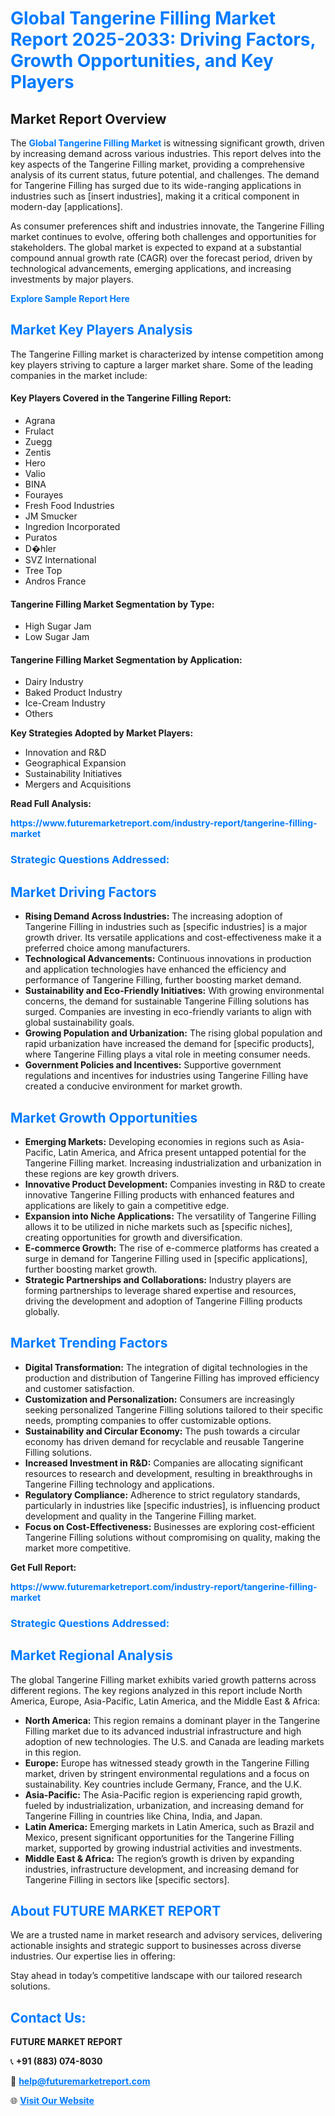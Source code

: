 <h1 style="color: #007BFF;">Global Tangerine Filling Market Report 2025-2033: Driving Factors, Growth Opportunities, and Key Players</h1>

<section id="overview">
<h2>Market Report Overview</h2>
<p>The <a href="https://www.futuremarketreport.com/industry-report/tangerine-filling-market" style="color: #007BFF; text-decoration: none;"><strong>Global Tangerine Filling Market</strong></a> is witnessing significant growth, driven by increasing demand across various industries. This report delves into the key aspects of the Tangerine Filling market, providing a comprehensive analysis of its current status, future potential, and challenges. The demand for Tangerine Filling has surged due to its wide-ranging applications in industries such as [insert industries], making it a critical component in modern-day [applications].</p>
<p>As consumer preferences shift and industries innovate, the Tangerine Filling market continues to evolve, offering both challenges and opportunities for stakeholders. The global market is expected to expand at a substantial compound annual growth rate (CAGR) over the forecast period, driven by technological advancements, emerging applications, and increasing investments by major players.</p>
</section>

<section id="overview">
<p><a href="https://www.futuremarketreport.com/request-sample/reportId=37046" style="color: #007BFF; text-decoration: none;"><strong>Explore Sample Report Here</strong></a></p>
</section>

<section id="key-players">
<h2 style="color: #007BFF;">Market Key Players Analysis</h2>
<p>The Tangerine Filling market is characterized by intense competition among key players striving to capture a larger market share. Some of the leading companies in the market include:</p>
<h4>Key Players Covered in the Tangerine Filling Report:</h4>
<ul><li>Agrana</li><li>Frulact</li><li>Zuegg</li><li>Zentis</li><li>Hero</li><li>Valio</li><li>BINA</li><li>Fourayes</li><li>Fresh Food Industries</li><li>JM Smucker</li><li>Ingredion Incorporated</li><li>Puratos</li><li>D�hler</li><li>SVZ International</li><li>Tree Top</li><li>Andros France</li></ul>
<h4>Tangerine Filling Market Segmentation by Type:</h4>
<ul><li>High Sugar Jam</li><li>Low Sugar Jam</li></ul>

<h4>Tangerine Filling Market Segmentation by Application:</h4>
<ul><li>Dairy Industry</li><li>Baked Product Industry</li><li>Ice-Cream Industry</li><li>Others</li></ul>
<p><strong>Key Strategies Adopted by Market Players:</strong></p>
<ul>
<li>Innovation and R&D</li>
<li>Geographical Expansion</li>
<li>Sustainability Initiatives</li>
<li>Mergers and Acquisitions</li>
</ul>
</section>

<section>
<p><strong>Read Full Analysis: </strong></p><a href="https://www.futuremarketreport.com/industry-report/tangerine-filling-market" style="color: #007BFF; text-decoration: none;"><strong>https://www.futuremarketreport.com/industry-report/tangerine-filling-market</strong></a>
<h3 style="color: #007BFF;">Strategic Questions Addressed:</h3>
</section>

<section id="driving-factors">
<h2 style="color: #007BFF;">Market Driving Factors</h2>
<ul>
<li><strong>Rising Demand Across Industries:</strong> The increasing adoption of Tangerine Filling in industries such as [specific industries] is a major growth driver. Its versatile applications and cost-effectiveness make it a preferred choice among manufacturers.</li>
<li><strong>Technological Advancements:</strong> Continuous innovations in production and application technologies have enhanced the efficiency and performance of Tangerine Filling, further boosting market demand.</li>
<li><strong>Sustainability and Eco-Friendly Initiatives:</strong> With growing environmental concerns, the demand for sustainable Tangerine Filling solutions has surged. Companies are investing in eco-friendly variants to align with global sustainability goals.</li>
<li><strong>Growing Population and Urbanization:</strong> The rising global population and rapid urbanization have increased the demand for [specific products], where Tangerine Filling plays a vital role in meeting consumer needs.</li>
<li><strong>Government Policies and Incentives:</strong> Supportive government regulations and incentives for industries using Tangerine Filling have created a conducive environment for market growth.</li>
</ul>
</section>

<section id="growth-opportunities">
<h2 style="color: #007BFF;">Market Growth Opportunities</h2>
<ul>
<li><strong>Emerging Markets:</strong> Developing economies in regions such as Asia-Pacific, Latin America, and Africa present untapped potential for the Tangerine Filling market. Increasing industrialization and urbanization in these regions are key growth drivers.</li>
<li><strong>Innovative Product Development:</strong> Companies investing in R&D to create innovative Tangerine Filling products with enhanced features and applications are likely to gain a competitive edge.</li>
<li><strong>Expansion into Niche Applications:</strong> The versatility of Tangerine Filling allows it to be utilized in niche markets such as [specific niches], creating opportunities for growth and diversification.</li>
<li><strong>E-commerce Growth:</strong> The rise of e-commerce platforms has created a surge in demand for Tangerine Filling used in [specific applications], further boosting market growth.</li>
<li><strong>Strategic Partnerships and Collaborations:</strong> Industry players are forming partnerships to leverage shared expertise and resources, driving the development and adoption of Tangerine Filling products globally.</li>
</ul>
</section>

<section id="trending-factors">
<h2 style="color: #007BFF;">Market Trending Factors</h2>
<ul>
<li><strong>Digital Transformation:</strong> The integration of digital technologies in the production and distribution of Tangerine Filling has improved efficiency and customer satisfaction.</li>
<li><strong>Customization and Personalization:</strong> Consumers are increasingly seeking personalized Tangerine Filling solutions tailored to their specific needs, prompting companies to offer customizable options.</li>
<li><strong>Sustainability and Circular Economy:</strong> The push towards a circular economy has driven demand for recyclable and reusable Tangerine Filling solutions.</li>
<li><strong>Increased Investment in R&D:</strong> Companies are allocating significant resources to research and development, resulting in breakthroughs in Tangerine Filling technology and applications.</li>
<li><strong>Regulatory Compliance:</strong> Adherence to strict regulatory standards, particularly in industries like [specific industries], is influencing product development and quality in the Tangerine Filling market.</li>
<li><strong>Focus on Cost-Effectiveness:</strong> Businesses are exploring cost-efficient Tangerine Filling solutions without compromising on quality, making the market more competitive.</li>
</ul>
</section>

<section>
<p><strong>Get Full Report: </strong></p><a href="https://www.futuremarketreport.com/industry-report/tangerine-filling-market" style="color: #007BFF; text-decoration: none;"><strong>https://www.futuremarketreport.com/industry-report/tangerine-filling-market</strong></a>
<h3 style="color: #007BFF;">Strategic Questions Addressed:</h3>
</section>


<section id="regional-analysis">
<h2 style="color: #007BFF;">Market Regional Analysis</h2>
<p>The global Tangerine Filling market exhibits varied growth patterns across different regions. The key regions analyzed in this report include North America, Europe, Asia-Pacific, Latin America, and the Middle East & Africa:</p>
<ul>
<li><strong>North America:</strong> This region remains a dominant player in the Tangerine Filling market due to its advanced industrial infrastructure and high adoption of new technologies. The U.S. and Canada are leading markets in this region.</li>
<li><strong>Europe:</strong> Europe has witnessed steady growth in the Tangerine Filling market, driven by stringent environmental regulations and a focus on sustainability. Key countries include Germany, France, and the U.K.</li>
<li><strong>Asia-Pacific:</strong> The Asia-Pacific region is experiencing rapid growth, fueled by industrialization, urbanization, and increasing demand for Tangerine Filling in countries like China, India, and Japan.</li>
<li><strong>Latin America:</strong> Emerging markets in Latin America, such as Brazil and Mexico, present significant opportunities for the Tangerine Filling market, supported by growing industrial activities and investments.</li>
<li><strong>Middle East & Africa:</strong> The region’s growth is driven by expanding industries, infrastructure development, and increasing demand for Tangerine Filling in sectors like [specific sectors].</li>
</ul>
</section>

<footer>
<h2 style="color: #007BFF;">About FUTURE MARKET REPORT</h2>
<p>We are a trusted name in market research and advisory services, delivering actionable insights and strategic support to businesses across diverse industries. Our expertise lies in offering:</p>

<p>Stay ahead in today’s competitive landscape with our tailored research solutions.</p>

<h2 style="color: #007BFF;">Contact Us:</h2>
<p><strong>FUTURE MARKET REPORT</strong></p>
<p>📞 <strong>+91 (883) 074-8030</strong></p>
<p>📧 <strong><a href="mailto:help@futuremarketreport.com" style="color: #007BFF;">help@futuremarketreport.com</a></strong></p>
<p>🌐 <strong><a href="https://www.futuremarketreport.com/" style="color: #007BFF;">Visit Our Website</a></strong></p>
</footer>